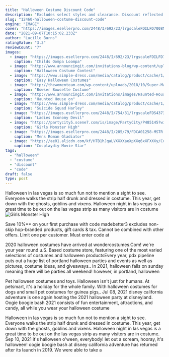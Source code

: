 ```yaml
---
title: "Halloween Costume Discount Code"
description: "Excludes select styles and clearance. Discount reflected in cart online. Up to 50% off: savings based on msrp. Select styles. Prices as marked. Excludes clearance, sneak peek and little planet. Buy 1 get 2 free jeans: first item at msrp. Additional items of equal or lesser value. Excludes select styles and clearance. Discount"
slug: "12460-halloween-costume-discount-code"
engine: "IMAGE"
cover: "https://images.esellerpro.com/2448/I/692/23/lrgscaleFDILFD7008MSTRf.jpg"
date: "2021-09-07T10:15:02.233Z"
author: "Lucille Burns"
ratingValue: "3.3"
reviewCount: "7"
images:
  - image: "https://images.esellerpro.com/2448/I/692/23/lrgscaleFDILFD7008MSTRf.jpg"
    caption: "Childs Oompa Loompa"
  - image: "http://www.announcingit.com/invitations-blog/wp-content/uploads/2016/08/Elegant-Skeleton-Halloween-Party-Invitations-Pb.jpg"
    caption: "Halloween Costume Contest"
  - image: "https://www.simple-dress.com/media/catalog/product/cache/1/small_image/380x510/9df78eab33525d08d6e5fb8d27136e95/7/8/78001022.jpg"
    caption: "Easy Halloween Costumes"
  - image: "http://thewomenteam.com/wp-content/uploads/2018/10/Super-Mario-Bros-Peach-Princess-Peach-Dress-Cosplay-Costume-.jpg"
    caption: "Bowser Bowsette Costume"
  - image: "http://www.announcingit.com/invitations/images/Haunted-House-on-Hill-Halloween-Party-Invitations.jpg"
    caption: "Haunted House on"
  - image: "https://www.simple-dress.com/media/catalog/product/cache/1/image/fcd08b4d62913f6b48deba0da0d538cc/7/8/78000019.jpg"
    caption: "Suicide Squad Harley"
  - image: "https://images.esellerpro.com/2448/I/754/31/lrgscaleFDS43730s.jpg"
    caption: "Ladies Economy Devil"
  - image: "https://partycity5.scene7.com/is/image/PartyCity/P485145?wid=400"
    caption: "Girls Monster High"
  - image: "https://images.esellerpro.com/2448/I/285/79/FDCA01258-MSTR.jpg"
    caption: "Mens Roman Gladiator"
  - image: "https://ae01.alicdn.com/kf/HTB1hJqaLVXXXXaeXpXXq6xXFXXXy/Cosplaydiy-Movie-Star-Wars-Clone-Wars-Jedi-Temple-Guard-Adult-Cosplay-Costume-Halloween-Carnival-Costumes-Custom.jpg"
    caption: "Cosplaydiy Movie Star"
tags:
  - "halloween"
  - "costume"
  - "discount"
  - "code"
draft: false
type: post
---
```


Halloween in las vegas is so much fun not to mention a sight to see. Everyone walks the strip half drunk and dressed in costume. This year, get down with the ghosts, goblins and vixens. Halloween night in las vegas is a great time to be out on the las vegas strip as many visitors are in costume
![Girls Monster High](https://partycity5.scene7.com/is/image/PartyCity/P485145?wid=400 "Girls Monster High")

Save 10%** on your first purchase with code madebetter3 excludes non-skip hop-branded products, gift cards &amp; tax. Cannot be combined with other offers. Limit one per customer. Must enter code at
<!--inArticleAds-->

<!--galleryOne-->

2020 halloween costumes have arrived at wondercostumes.Com! we're your year round u.S. Based costume store, featuring one of the most varied selections of costumes and halloween productsEvery year, pdx pipeline puts out a huge list of portland halloween parties and events as well as pictures, costume ideas, and giveaways.. In 2021, halloween falls on sunday meaning there will be parties all weekend! however, in portland, halloween
<!--inArticleAds-->

<!--galleryTwo-->

Pet halloween costumes and toys. Halloween isn't just for humans. At petsmart, it's a holiday for the whole family. With halloween costumes for dogs and small pet costumes for guinea pigs,. Jul 08, 2021 disney california adventure is one again hosting the 2021 halloween party at disneyland. Oogie boogie bash 2021 consists of fun entertainment, attractions, and candy, all while you wear your halloween costume
<!--galleryThree-->

Halloween in las vegas is so much fun not to mention a sight to see. Everyone walks the strip half drunk and dressed in costume. This year, get down with the ghosts, goblins and vixens. Halloween night in las vegas is a great time to be out on the las vegas strip as many visitors are in costume. Sep 10, 2021 it's halloween o'ween, everybody! let out a scream, hooray, it's halloween! oogie boogie bash at disney california adventure has returned after its launch in 2019. We were able to take a